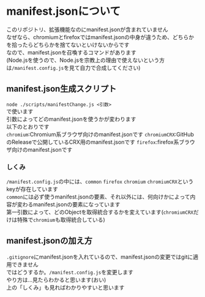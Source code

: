# manifest.jsonについて

このリポジトリ、拡張機能なのにmanifest.jsonが含まれていません  
なぜなら、chromiumとfirefoxではmanifest.jsonの中身が違うため、どちらかを拾ったらどちらかを捨てないといけないからです  
なので、manifest.jsonを召喚するコマンドがあります  
(Node.jsを使うので、Node.jsを宗教上の理由で使えないという方は`/manifest.config.js`を見て自力で合成してください)

## manifest.json生成スクリプト

`node ./scripts/manifestChange.js <引数>`  
で使います  
引数によってどのmanifest.jsonを使うかが変わります  
以下のとおりです  
`chromium`:Chromium系ブラウザ向けのmanifest.jsonです
`chromiumCRX`:GitHubのReleaseで公開しているCRX用のmanifest.jsonです
`firefox`:firefox系ブラウザ向けのmanifest.jsonです

### しくみ

`/manifest.config.js`の中には、`common` `firefox` `chromium` `chromiumCRX`というkeyが存在しています  
`common`には必ず使うmanifest.jsonの要素、それ以外には、何向けかによって内容が変わるmanifest.jsonの要素になっています  
第一引数によって、どのObjectを取得統合するかを変えています(`chromiumCRX`だけは特殊で`chromium`も取得統合している)

## manifest.jsonの加え方

`.gitignore`にmanifest.jsonを入れているので、manifest.jsonの変更ではgitに適用できません  
ではどうするか。`/manifest.config.js`を変更します  
やり方は...見たらわかると思います(おい)  
上の「しくみ」も見ればわかりやすいと思います
